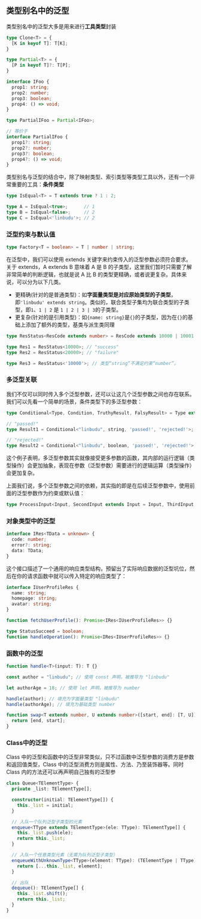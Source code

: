 ## 类型别名中的泛型
类型别名中的泛型大多是用来进行**工具类型**封装
```ts
type Clone<T> = {
  [K in keyof T]: T[K];
}

type Partial<T> = {
  [P in keyof T]?: T[P];
}

interface IFoo {
  prop1: string;
  prop2: number;
  prop3: boolean;
  prop4: () => void;
}

type PartialIFoo = Partial<IFoo>;

// 等价于
interface PartialIFoo {
  prop1?: string;
  prop2?: number;
  prop3?: boolean;
  prop4?: () => void;
}
```

类型别名与泛型的结合中，除了映射类型、索引类型等类型工具以外，还有一个非常重要的工具：**条件类型**

```ts
type IsEqual<T> = T extends true ? 1 : 2;

type A = IsEqual<true>;      // 1
type B = IsEqual<false>;     // 2
type C = IsEqual<'linbudu'>; // 2
```

### 泛型约束与默认值

```ts
type Factory<T = boolean> = T | number | string;
```

在泛型中，我们可以使用 extends 关键字来约束传入的泛型参数必须符合要求。关于 extends，A extends B 意味着 A 是 B 的子类型，这里我们暂时只需要了解非常简单的判断逻辑，也就是说 A 比 B 的类型更精确，或者说更复杂。具体来说，可以分为以下几类。

* 更精确(针对的是普通类型)：如**字面量类型是对应原始类型的子类型**，即`'linbudu' extends string`。类似的，联合类型子集均为联合类型的子类型，即`1`、`1 | 2` 是 `1 | 2 | 3 | 3`的子类型。
* 更复杂(针对的是引用类型)：如`{name: string}`是`{}`的子类型，因为在`{}`的基础上添加了额外的类型，基类与派生类同理

```ts
type ResStatus<ResCode extends number> = ResCode extends 10000 | 10001 ? 'success' : 'failure';

type Res1 = ResStatus<10000>; // "success"
type Res2 = ResStatus<20000>; // "failure"

type Res3 = ResStatus<'10000'>; // 类型“string”不满足约束“number”。
```

### 多泛型关联
我们不仅可以同时传入多个泛型参数，还可以让这几个泛型参数之间也存在联系。我们可以先看一个简单的场景，条件类型下的多泛型参数：

```ts
type Conditional<Type, Condition, TruthyResult, FalsyResult> = Type extends Condition ? TruthyResult : FalsyResult;

// "passed!"
type Result1 = Conditional<"linbudu", string, 'passed!', 'rejected!'>;

// "rejected!"
type Result2 = Conditional<"linbudu", boolean, 'passed!', 'rejected!'>;
```

这个例子表明，多泛型参数其实就像接受更多参数的函数，其内部的运行逻辑（类型操作）会更加抽象，表现在参数（泛型参数）需要进行的逻辑运算（类型操作）会更加复杂。

上面我们说，多个泛型参数之间的依赖，其实指的即是在后续泛型参数中，使用前面的泛型参数作为约束或默认值：

```ts
type ProcessInput<Input, SecondInput extends Input = Input, ThirdInput extends Input = SecondInput>
```

### 对象类型中的泛型

```ts
interface IRes<TData = unknown> {
  code: number;
  error?: string;
  data: TData;
}
```
这个接口描述了一个通用的响应类型结构，预留出了实际响应数据的泛型坑位，然后在你的请求函数中就可以传入特定的响应类型了：

```ts
interface IUserProfileRes {
  name: string;
  homepage: string;
  avatar: string;
}

function fetchUserProfile(): Promise<IRes<IUserProfileRes>> {}

type StatusSucceed = boolean;
function handleOperation(): Promise<IRes<IUserProfileRes>> {}
```

### 函数中的泛型

```ts
function handle<T>(input: T): T {}

const author = "linbudu"; // 使用 const 声明，被推导为 "linbudu"

let authorAge = 18; // 使用 let 声明，被推导为 number

handle(author); // 填充为字面量类型 "linbudu"
handle(authorAge); // 填充为基础类型 number
```

```ts
function swap<T extends number, U extends number>([start, end]: [T, U]): [U, T] {
  return [end, start];
}

```

### Class中的泛型

Class 中的泛型和函数中的泛型非常类似，只不过函数中泛型参数的消费方是参数和返回值类型，Class 中的泛型消费方则是属性、方法、乃至装饰器等。同时 Class 内的方法还可以再声明自己独有的泛型参

```ts
class Queue<TElementType> {
  private _list: TElementType[];

  constructor(initial: TElementType[]) {
    this._list = initial;
  }

  // 入队一个队列泛型子类型的元素
  enqueue<TType extends TElementType>(ele: TType): TElementType[] {
    this._list.push(ele);
    return this._list;
  }

  // 入队一个任意类型元素（无需为队列泛型子类型）
  enqueueWithUnknownType<TType>(element: TType): (TElementType | TType)[] {
    return [...this._list, element];
  }

  // 出队
  dequeue(): TElementType[] {
    this._list.shift();
    return this._list;
  }
}
```
